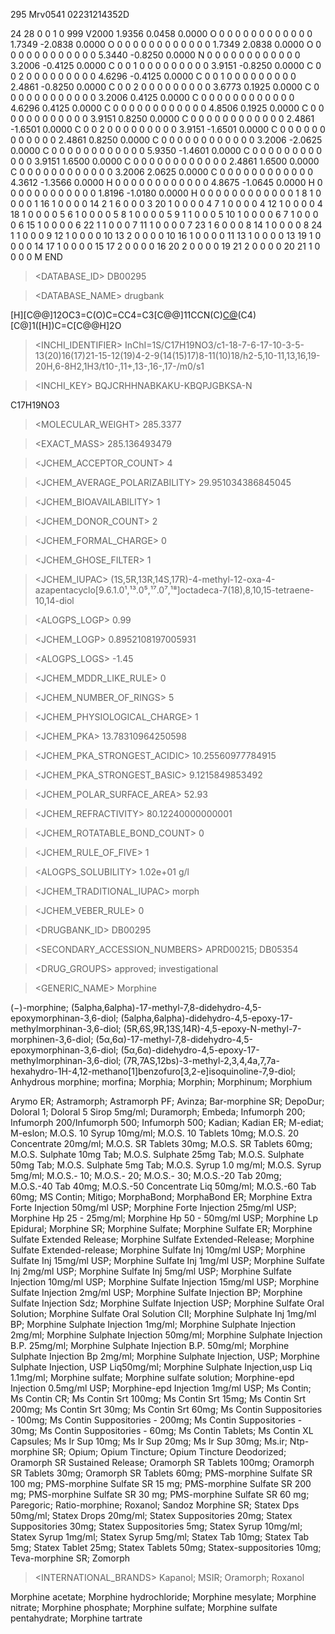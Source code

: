 $$$$
295
  Mrv0541 02231214352D          

 24 28  0  0  1  0            999 V2000
    1.9356    0.0458    0.0000 O   0  0  0  0  0  0  0  0  0  0  0  0
    1.7349   -2.0838    0.0000 O   0  0  0  0  0  0  0  0  0  0  0  0
    1.7349    2.0838    0.0000 O   0  0  0  0  0  0  0  0  0  0  0  0
    5.3440   -0.8250    0.0000 N   0  0  0  0  0  0  0  0  0  0  0  0
    3.2006   -0.4125    0.0000 C   0  0  1  0  0  0  0  0  0  0  0  0
    3.9151   -0.8250    0.0000 C   0  0  2  0  0  0  0  0  0  0  0  0
    4.6296   -0.4125    0.0000 C   0  0  1  0  0  0  0  0  0  0  0  0
    2.4861   -0.8250    0.0000 C   0  0  2  0  0  0  0  0  0  0  0  0
    3.6773    0.1925    0.0000 C   0  0  0  0  0  0  0  0  0  0  0  0
    3.2006    0.4125    0.0000 C   0  0  0  0  0  0  0  0  0  0  0  0
    4.6296    0.4125    0.0000 C   0  0  0  0  0  0  0  0  0  0  0  0
    4.8506    0.1925    0.0000 C   0  0  0  0  0  0  0  0  0  0  0  0
    3.9151    0.8250    0.0000 C   0  0  0  0  0  0  0  0  0  0  0  0
    2.4861   -1.6501    0.0000 C   0  0  2  0  0  0  0  0  0  0  0  0
    3.9151   -1.6501    0.0000 C   0  0  0  0  0  0  0  0  0  0  0  0
    2.4861    0.8250    0.0000 C   0  0  0  0  0  0  0  0  0  0  0  0
    3.2006   -2.0625    0.0000 C   0  0  0  0  0  0  0  0  0  0  0  0
    5.9350   -1.4601    0.0000 C   0  0  0  0  0  0  0  0  0  0  0  0
    3.9151    1.6500    0.0000 C   0  0  0  0  0  0  0  0  0  0  0  0
    2.4861    1.6500    0.0000 C   0  0  0  0  0  0  0  0  0  0  0  0
    3.2006    2.0625    0.0000 C   0  0  0  0  0  0  0  0  0  0  0  0
    4.3612   -1.3566    0.0000 H   0  0  0  0  0  0  0  0  0  0  0  0
    4.8675   -1.0645    0.0000 H   0  0  0  0  0  0  0  0  0  0  0  0
    1.8196   -1.0180    0.0000 H   0  0  0  0  0  0  0  0  0  0  0  0
  1  8  1  0  0  0  0
  1 16  1  0  0  0  0
 14  2  1  6  0  0  0
  3 20  1  0  0  0  0
  4  7  1  0  0  0  0
  4 12  1  0  0  0  0
  4 18  1  0  0  0  0
  5  6  1  0  0  0  0
  5  8  1  0  0  0  0
  5  9  1  1  0  0  0
  5 10  1  0  0  0  0
  6  7  1  0  0  0  0
  6 15  1  0  0  0  0
  6 22  1  1  0  0  0
  7 11  1  0  0  0  0
  7 23  1  6  0  0  0
  8 14  1  0  0  0  0
  8 24  1  1  0  0  0
  9 12  1  0  0  0  0
 10 13  2  0  0  0  0
 10 16  1  0  0  0  0
 11 13  1  0  0  0  0
 13 19  1  0  0  0  0
 14 17  1  0  0  0  0
 15 17  2  0  0  0  0
 16 20  2  0  0  0  0
 19 21  2  0  0  0  0
 20 21  1  0  0  0  0
M  END
> <DATABASE_ID>
DB00295

> <DATABASE_NAME>
drugbank

> <SMILES>
[H][C@@]12OC3=C(O)C=CC4=C3[C@@]11CCN(C)[C@]([H])(C4)[C@]1([H])C=C[C@@H]2O

> <INCHI_IDENTIFIER>
InChI=1S/C17H19NO3/c1-18-7-6-17-10-3-5-13(20)16(17)21-15-12(19)4-2-9(14(15)17)8-11(10)18/h2-5,10-11,13,16,19-20H,6-8H2,1H3/t10-,11+,13-,16-,17-/m0/s1

> <INCHI_KEY>
BQJCRHHNABKAKU-KBQPJGBKSA-N

> <FORMULA>
C17H19NO3

> <MOLECULAR_WEIGHT>
285.3377

> <EXACT_MASS>
285.136493479

> <JCHEM_ACCEPTOR_COUNT>
4

> <JCHEM_AVERAGE_POLARIZABILITY>
29.951034386845045

> <JCHEM_BIOAVAILABILITY>
1

> <JCHEM_DONOR_COUNT>
2

> <JCHEM_FORMAL_CHARGE>
0

> <JCHEM_GHOSE_FILTER>
1

> <JCHEM_IUPAC>
(1S,5R,13R,14S,17R)-4-methyl-12-oxa-4-azapentacyclo[9.6.1.0¹,¹³.0⁵,¹⁷.0⁷,¹⁸]octadeca-7(18),8,10,15-tetraene-10,14-diol

> <ALOGPS_LOGP>
0.99

> <JCHEM_LOGP>
0.8952108197005931

> <ALOGPS_LOGS>
-1.45

> <JCHEM_MDDR_LIKE_RULE>
0

> <JCHEM_NUMBER_OF_RINGS>
5

> <JCHEM_PHYSIOLOGICAL_CHARGE>
1

> <JCHEM_PKA>
13.78310964250598

> <JCHEM_PKA_STRONGEST_ACIDIC>
10.25560977784915

> <JCHEM_PKA_STRONGEST_BASIC>
9.1215849853492

> <JCHEM_POLAR_SURFACE_AREA>
52.93

> <JCHEM_REFRACTIVITY>
80.12240000000001

> <JCHEM_ROTATABLE_BOND_COUNT>
0

> <JCHEM_RULE_OF_FIVE>
1

> <ALOGPS_SOLUBILITY>
1.02e+01 g/l

> <JCHEM_TRADITIONAL_IUPAC>
morph

> <JCHEM_VEBER_RULE>
0

> <DRUGBANK_ID>
DB00295

> <SECONDARY_ACCESSION_NUMBERS>
APRD00215; DB05354

> <DRUG_GROUPS>
approved; investigational

> <GENERIC_NAME>
Morphine

> <SYNONYMS>
(−)-morphine; (5alpha,6alpha)-17-methyl-7,8-didehydro-4,5-epoxymorphinan-3,6-diol; (5alpha,6alpha)-didehydro-4,5-epoxy-17-methylmorphinan-3,6-diol; (5R,6S,9R,13S,14R)-4,5-epoxy-N-methyl-7-morphinen-3,6-diol; (5α,6α)-17-methyl-7,8-didehydro-4,5-epoxymorphinan-3,6-diol; (5α,6α)-didehydro-4,5-epoxy-17-methylmorphinan-3,6-diol; (7R,7AS,12bs)-3-methyl-2,3,4,4a,7,7a-hexahydro-1H-4,12-methano[1]benzofuro[3,2-e]isoquinoline-7,9-diol; Anhydrous morphine; morfina; Morphia; Morphin; Morphinum; Morphium

> <PRODUCTS>
Arymo ER; Astramorph; Astramorph PF; Avinza; Bar-morphine SR; DepoDur; Doloral 1; Doloral 5 Sirop 5mg/ml; Duramorph; Embeda; Infumorph 200; Infumorph 200/Infumorph 500; Infumorph 500; Kadian; Kadian ER; M-ediat; M-eslon; M.O.S. 10 Syrup 10mg/ml; M.O.S. 10 Tablets 10mg; M.O.S. 20 Concentrate 20mg/ml; M.O.S. SR Tablets 30mg; M.O.S. SR Tablets 60mg; M.O.S. Sulphate 10mg Tab; M.O.S. Sulphate 25mg Tab; M.O.S. Sulphate 50mg Tab; M.O.S. Sulphate 5mg Tab; M.O.S. Syrup 1.0 mg/ml; M.O.S. Syrup 5mg/ml; M.O.S.- 10; M.O.S.- 20; M.O.S.- 30; M.O.S.-20 Tab 20mg; M.O.S.-40 Tab 40mg; M.O.S.-50 Concentrate Liq 50mg/ml; M.O.S.-60 Tab 60mg; MS Contin; Mitigo; MorphaBond; MorphaBond ER; Morphine Extra Forte Injection 50mg/ml USP; Morphine Forte Injection 25mg/ml USP; Morphine Hp 25 - 25mg/ml; Morphine Hp 50 - 50mg/ml USP; Morphine Lp Epidural; Morphine SR; Morphine Sulfate; Morphine Sulfate ER; Morphine Sulfate Extended Release; Morphine Sulfate Extended-Release; Morphine Sulfate Extended-release; Morphine Sulfate Inj 10mg/ml USP; Morphine Sulfate Inj 15mg/ml USP; Morphine Sulfate Inj 1mg/ml USP; Morphine Sulfate Inj 2mg/ml USP; Morphine Sulfate Inj 5mg/ml USP; Morphine Sulfate Injection 10mg/ml USP; Morphine Sulfate Injection 15mg/ml USP; Morphine Sulfate Injection 2mg/ml USP; Morphine Sulfate Injection BP; Morphine Sulfate Injection Sdz; Morphine Sulfate Injection USP; Morphine Sulfate Oral Solution; Morphine Sulfate Oral Solution CII; Morphine Sulphate Inj 1mg/ml BP; Morphine Sulphate Injection 1mg/ml; Morphine Sulphate Injection 2mg/ml; Morphine Sulphate Injection 50mg/ml; Morphine Sulphate Injection B.P. 25mg/ml; Morphine Sulphate Injection B.P. 50mg/ml; Morphine Sulphate Injection Bp 2mg/ml; Morphine Sulphate Injection, USP; Morphine Sulphate Injection, USP Liq50mg/ml; Morphine Sulphate Injection,usp Liq 1.1mg/ml; Morphine sulfate; Morphine sulfate solution; Morphine-epd Injection 0.5mg/ml USP; Morphine-epd Injection 1mg/ml USP; Ms Contin; Ms Contin CR; Ms Contin Srt 100mg; Ms Contin Srt 15mg; Ms Contin Srt 200mg; Ms Contin Srt 30mg; Ms Contin Srt 60mg; Ms Contin Suppositories - 100mg; Ms Contin Suppositories - 200mg; Ms Contin Suppositories - 30mg; Ms Contin Suppositories - 60mg; Ms Contin Tablets; Ms Contin XL Capsules; Ms Ir Sup 10mg; Ms Ir Sup 20mg; Ms Ir Sup 30mg; Ms.ir; Ntp-morphine SR; Opium; Opium Tincture; Opium Tincture Deodorized; Oramorph SR Sustained Release; Oramorph SR Tablets 100mg; Oramorph SR Tablets 30mg; Oramorph SR Tablets 60mg; PMS-morphine Sulfate SR 100 mg; PMS-morphine Sulfate SR 15 mg; PMS-morphine Sulfate SR 200 mg; PMS-morphine Sulfate SR 30 mg; PMS-morphine Sulfate SR 60 mg; Paregoric; Ratio-morphine; Roxanol; Sandoz Morphine SR; Statex Dps 50mg/ml; Statex Drops 20mg/ml; Statex Suppositories 20mg; Statex Suppositories 30mg; Statex Suppositories 5mg; Statex Syrup 10mg/ml; Statex Syrup 1mg/ml; Statex Syrup 5mg/ml; Statex Tab 10mg; Statex Tab 5mg; Statex Tablet 25mg; Statex Tablets 50mg; Statex-suppositories 10mg; Teva-morphine SR; Zomorph

> <INTERNATIONAL_BRANDS>
Kapanol; MSIR; Oramorph; Roxanol

> <SALTS>
Morphine acetate; Morphine hydrochloride; Morphine mesylate; Morphine nitrate; Morphine phosphate; Morphine sulfate; Morphine sulfate pentahydrate; Morphine tartrate